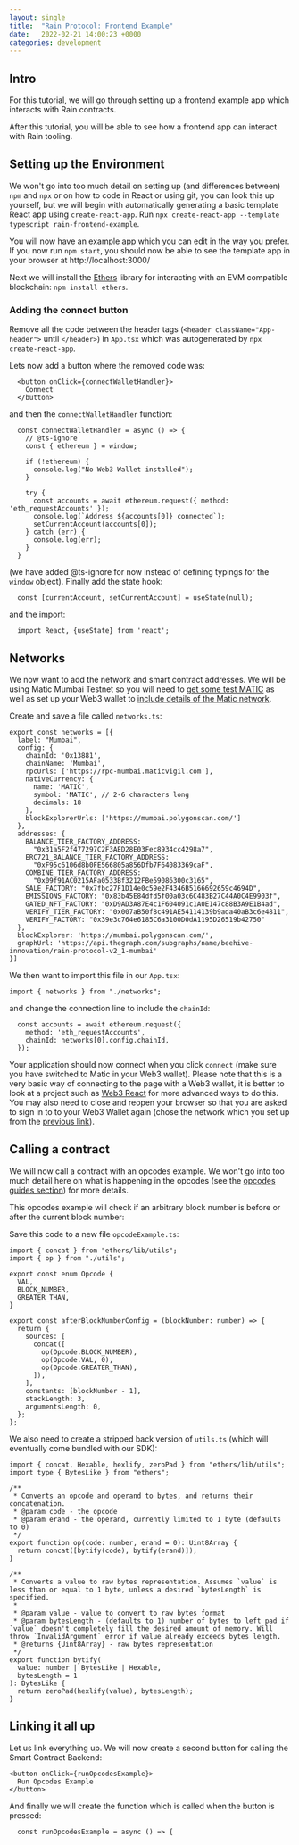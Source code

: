 ```yaml
---
layout: single
title:  "Rain Protocol: Frontend Example"
date:   2022-02-21 14:00:23 +0000
categories: development
---
```


## Intro

For this tutorial, we will go through setting up a frontend example app which interacts with Rain contracts.

After this tutorial, you will be able to see how a frontend app can interact with Rain tooling.

## Setting up the Environment

We won't go into too much detail on setting up (and differences between) `npm` and `npx` or on how to code in React or using git, you can look this up yourself, but we will begin with automatically generating a basic template React app using `create-react-app`. Run `npx create-react-app --template typescript rain-frontend-example`. 

You will now have an example app which you can edit in the way you prefer. If you now run `npm start`, you should now be able to see the template app in your browser at http://localhost:3000/

Next we will install the [Ethers][ethers] library for interacting with an EVM compatible blockchain: `npm install ethers`.

### Adding the connect button

Remove all the code between the header tags (`<header className="App-header">` until `</header>`) in `App.tsx` which was autogenerated by `npx create-react-app`. 

Lets now add a button where the removed code was:

```
  <button onClick={connectWalletHandler}>
    Connect
  </button>
```

and then the `connectWalletHandler` function:

```
  const connectWalletHandler = async () => {
    // @ts-ignore
    const { ethereum } = window;

    if (!ethereum) {
      console.log("No Web3 Wallet installed");
    }

    try {
      const accounts = await ethereum.request({ method: 'eth_requestAccounts' });
      console.log(`Address ${accounts[0]} connected`);
      setCurrentAccount(accounts[0]);
    } catch (err) {
      console.log(err);
    }
  }
```

(we have added @ts-ignore for now instead of defining typings for the `window` object). Finally add the state hook:

```
  const [currentAccount, setCurrentAccount] = useState(null);
```

and the import:

```
  import React, {useState} from 'react';
```

## Networks

We now want to add the network and smart contract addresses. We will be using Matic Mumbai Testnet so you will need to [get some test MATIC][matic-faucet] as well as set up your Web3 wallet to [include details of the Matic network][matic-setup].

Create and save a file called `networks.ts`:

```
export const networks = [{
  label: "Mumbai",
  config: {
    chainId: '0x13881',
    chainName: 'Mumbai',
    rpcUrls: ['https://rpc-mumbai.maticvigil.com'],
    nativeCurrency: {
      name: 'MATIC',
      symbol: 'MATIC', // 2-6 characters long
      decimals: 18
    },
    blockExplorerUrls: ['https://mumbai.polygonscan.com/']
  },
  addresses: {
    BALANCE_TIER_FACTORY_ADDRESS:
      "0x31a5F2f477297C2F3AED28E03Fec8934cc4298a7",
    ERC721_BALANCE_TIER_FACTORY_ADDRESS:
      "0xF95c6106d8b0FE566805a856Dfb7F64083369caF",
    COMBINE_TIER_FACTORY_ADDRESS:
      "0x09f91AC0215AFa0533Bf3212FBe59086300c3165",
    SALE_FACTORY: "0x7fbc27F1D14e0c59e2F4346B5166692659c4694D",
    EMISSIONS_FACTORY: "0x83b45E84dfd5f00a03c6C483B27C44A0C4E9903f",
    GATED_NFT_FACTORY: "0xD9AD3A87E4c1F604091c1A0E147c88B3A9E1B4ad",
    VERIFY_TIER_FACTORY: "0x007aB50f8c491AE54114139b9ada40aB3c6e4811",
    VERIFY_FACTORY: "0x39e3c764e6185C6a3100D0dA1195D26519b42750"
  },
  blockExplorer: 'https://mumbai.polygonscan.com/',
  graphUrl: 'https://api.thegraph.com/subgraphs/name/beehive-innovation/rain-protocol-v2_1-mumbai'
}]
```

We then want to import this file in our `App.tsx`:

`import { networks } from "./networks";`

and change the connection line to include the `chainId`:

```
  const accounts = await ethereum.request({
    method: 'eth_requestAccounts',
    chainId: networks[0].config.chainId,
  });
```


Your application should now connect when you click `connect` (make sure you have switched to Matic in your Web3 wallet). Please note that this is a very basic way of connecting to the page with a Web3 wallet, it is better to look at a project such as [Web3 React][web3-react] for more advanced ways to do this. You may also need to close and reopen your browser so that you are asked to sign in to to your Web3 Wallet again (chose the network which you set up from the [previous link][web3-connect]).

## Calling a contract

We will now call a contract with an opcodes example. We won't go into too much detail here on what is happening in the opcodes (see the [opcodes guides section][opcodes-guides]) for more details.

This opcodes example will check if an arbitrary block number is before or after the current block number:

Save this code to a new file `opcodeExample.ts`:

```
import { concat } from "ethers/lib/utils";
import { op } from "./utils";

export const enum Opcode {
  VAL,
  BLOCK_NUMBER,
  GREATER_THAN,
}

export const afterBlockNumberConfig = (blockNumber: number) => {
  return {
    sources: [
      concat([
        op(Opcode.BLOCK_NUMBER),
        op(Opcode.VAL, 0),
        op(Opcode.GREATER_THAN),
      ]),
    ],
    constants: [blockNumber - 1],
    stackLength: 3,
    argumentsLength: 0,
  };
};
```

We also need to create a stripped back version of `utils.ts` (which will eventually come bundled with our SDK):

```
import { concat, Hexable, hexlify, zeroPad } from "ethers/lib/utils";
import type { BytesLike } from "ethers";

/**
 * Converts an opcode and operand to bytes, and returns their concatenation.
 * @param code - the opcode
 * @param erand - the operand, currently limited to 1 byte (defaults to 0)
 */
export function op(code: number, erand = 0): Uint8Array {
  return concat([bytify(code), bytify(erand)]);
}

/**
 * Converts a value to raw bytes representation. Assumes `value` is less than or equal to 1 byte, unless a desired `bytesLength` is specified.
 *
 * @param value - value to convert to raw bytes format
 * @param bytesLength - (defaults to 1) number of bytes to left pad if `value` doesn't completely fill the desired amount of memory. Will throw `InvalidArgument` error if value already exceeds bytes length.
 * @returns {Uint8Array} - raw bytes representation
 */
export function bytify(
  value: number | BytesLike | Hexable,
  bytesLength = 1
): BytesLike {
  return zeroPad(hexlify(value), bytesLength);
}
```

## Linking it all up

Let us link everything up. We will now create a second button for calling the Smart Contract Backend:

```
<button onClick={runOpcodesExample}>
  Run Opcodes Example
</button>
```

And finally we will create the function which is called when the button is pressed:

```
  const runOpcodesExample = async () => {
  
  
  
```


[//]: # (todo what is the best way to get the abi in or are we using typechain)
[//]: # (todo does josh use own connect button or a library?)

[discord]: https://discord.gg/dzYS3JSwDP
[ethers]: https://docs.ethers.io/
[hardhat]: https://hardhat.org/getting-started/

[//]: # (todo link here)
[previous-tutorial]: https://blog.rainprotocol.xyz
[web3-connect]: https://www.web3.university/article/how-to-build-a-react-dapp-with-hardhat-and-metamask
[web3-react]: https://github.com/NoahZinsmeister/web3-react
[matic-faucet]: https://faucet.polygon.technology/
[matic-setup]: https://medium.com/stakingbits/setting-up-metamask-for-polygon-matic-network-838058f6d844
[opcodes-guides]: https://docs.rainprotocol.xyz/guides/Opcodes/running-an-opcodes-example